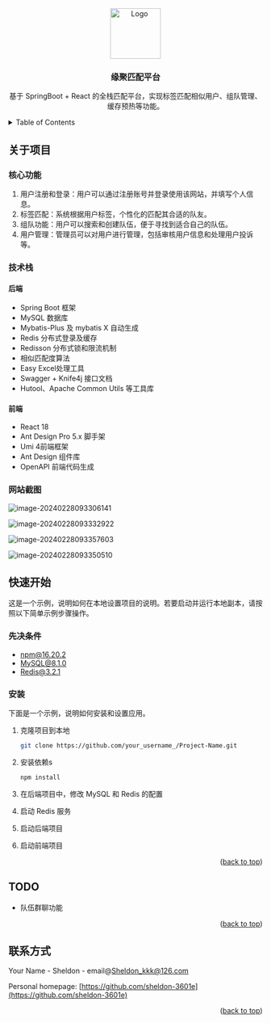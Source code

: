 <!-- PROJECT LOGO -->

<div align="center">
    <img src="https://gitee.com/sheldon_kkk/typora-image/raw/master/img/202402280916147.svg" alt="Logo" width="100" height="100">
    <h3 align="center">缘聚匹配平台</h3>
    <p align="center">
        基于 SpringBoot + React 的全栈匹配平台，实现标签匹配相似用户、组队管理、缓存预热等功能。
    </p>
</div>

<!-- TABLE OF CONTENTS -->

<details>
  <summary>Table of Contents</summary>
  <ol>
    <li>
      <a href="#关于项目">关于项目</a>
      <ul>
        <li><a href="#核心功能">项目架构图</a></li>
        <li><a href="#技术栈">技术栈</a></li>
          <li><a href="#网站截图">网站截图</a></li>
      </ul>
    </li>
    <li><a href="#快速开始">快速开始</a>
      <ul>
        <li><a href="#先决条件">先决条件</a></li>
        <li><a href="#安装">安装</a></li>
      </ul>
      </li>
      <li>
          <a href="TODO">TODO</a>
      </li>
    <li><a href="#联系方式">联系方式</a></li>
  </ol>
</details>



## 关于项目

### 核心功能

1. 用户注册和登录：用户可以通过注册账号并登录使用该网站，并填写个人信息。
2. 标签匹配：系统根据用户标签，个性化的匹配其合适的队友。
3. 组队功能：用户可以搜索和创建队伍，便于寻找到适合自己的队伍。
4. 用户管理：管理员可以对用户进行管理，包括审核用户信息和处理用户投诉等。


### 技术栈

#### 后端

- Spring Boot 框架
- MySQL 数据库
- Mybatis-Plus 及 mybatis X 自动生成
- Redis 分布式登录及缓存 
- Redisson 分布式锁和限流机制
- 相似匹配度算法
- Easy Excel处理工具
- Swagger + Knife4j 接口文档
- Hutool、Apache Common Utils 等工具库

#### 前端

- React 18
- Ant Design Pro 5.x 脚手架
- Umi 4前端框架
- Ant Design 组件库
- OpenAPI 前端代码生成




### 网站截图

![image-20240228093306141](https://gitee.com/sheldon_kkk/typora-image/raw/master/img/202402280933242.png)

![image-20240228093332922](https://gitee.com/sheldon_kkk/typora-image/raw/master/img/202402280933995.png)

![image-20240228093357603](https://gitee.com/sheldon_kkk/typora-image/raw/master/img/202402280933676.png)

![image-20240228093350510](https://gitee.com/sheldon_kkk/typora-image/raw/master/img/202402280933592.png)



## 快速开始

这是一个示例，说明如何在本地设置项目的说明。若要启动并运行本地副本，请按照以下简单示例步骤操作。

### 先决条件

- npm@16.20.2
- MySQL@8.1.0
- Redis@3.2.1

### 安装

下面是一个示例，说明如何安装和设置应用。

1. 克隆项目到本地

   ```sh
   git clone https://github.com/your_username_/Project-Name.git
   ```

2. 安装依赖s

   ```sh
   npm install
   ```

3. 在后端项目中，修改 MySQL 和 Redis 的配置

4. 启动 Redis 服务

5. 启动后端项目

6. 启动前端项目

<p align="right">(<a href="#readme-top">back to top</a>)</p>

## TODO

- 队伍群聊功能

<p align="right">(<a href="#readme-top">back to top</a>)</p>

<!-- CONTACT -->

## 联系方式

Your Name - Sheldon - email@Sheldon_kkk@126.com

Personal homepage: [https://github.com/sheldon-3601e](https://github.com/sheldon-3601e)

<p align="right">(<a href="#readme-top">back to top</a>)</p>

